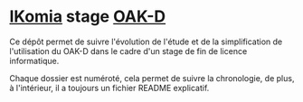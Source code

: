 # [IKomia](https://ikomia.com/fr/) stage [OAK-D](https://shop.luxonis.com/collections/all/products/1098obcenclosure)

Ce dépôt permet de suivre l'évolution de l'étude et de la simplification de l'utilisation du OAK-D dans le cadre d'un stage de fin de licence informatique.

Chaque dossier est numéroté, cela permet de suivre la chronologie, de plus, à l'intérieur, il a toujours un fichier README explicatif.